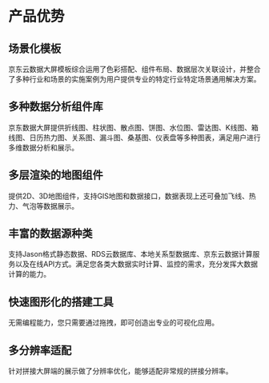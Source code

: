 # 产品优势

## 场景化模板
京东云数据大屏模板综合运用了色彩搭配、组件布局、数据层次关联设计，并整合了多种行业和场景的实施案例为用户提供专业的特定行业特定场景通用解决方案。

## 多种数据分析组件库
京东数据大屏提供折线图、柱状图、散点图、饼图、水位图、雷达图、K线图、箱线图、日历热力图、关系图、漏斗图、桑基图、仪表盘等多种图表，满足用户进行多维数据分析和展示。

## 多层渲染的地图组件
提供2D、3D地图组件，支持GIS地图和数据接口，数据表现上还可叠加飞线、热力、气泡等数据展示。

## 丰富的数据源种类
支持Jason格式静态数据、RDS云数据库、本地关系型数据库、京东云数据计算服务以及在线API方式。满足您各类大数据实时计算、监控的需求，充分发挥大数据计算的能力。

## 快速图形化的搭建工具
无需编程能力，您只需要通过拖拽，即可创造出专业的可视化应用。

## 多分辨率适配
针对拼接大屏端的展示做了分辨率优化，能够适配非常规的拼接分辨率。
